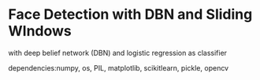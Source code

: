 # Face Detection with DBN and Sliding WIndows
 with deep belief network (DBN) and logistic regression as classifier

dependencies:numpy, os, PIL, matplotlib, scikitlearn, pickle, opencv
